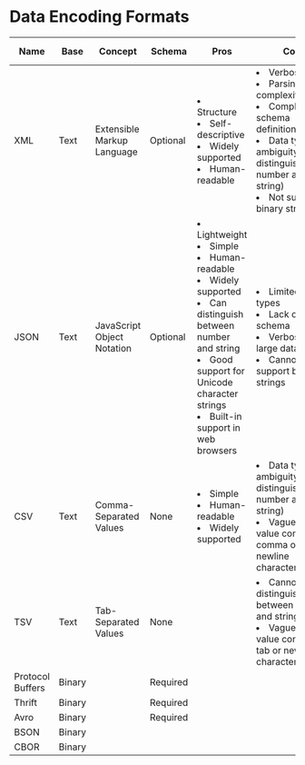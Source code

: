 # Data Encoding Formats

| Name | Base | Concept | Schema | Pros | Cons | Use cases |
|----|----|----|-----|----|----|----|
| XML | Text | Extensible Markup Language | Optional | <li>Structure<li>Self-descriptive<li>Widely supported<li>Human-readable | <li>Verbose<li>Parsing complexity<li>Complex schema definitions<li>Data type ambiguity(Cannot distinguish number and string)<li>Not support binary string | | 
| JSON | Text | JavaScript Object Notation | Optional | <li>Lightweight<li>Simple<li>Human-readable<li>Widely supported<li>Can distinguish between number and string<li>Good support for Unicode character strings<li>Built-in support in web browsers | <li>Limited data types<li>Lack of schema<li>Verbose for large data<li>Cannot support binary strings | |
| CSV | Text | Comma-Separated Values | None | <li>Simple<li>Human-readable<li>Widely supported | <li>Data type ambiguity(Cannot distinguish number and string)<li>Vague (What if value contains comma or newline character) | |
| TSV | Text | Tab-Separated Values | None | | <li>Cannot distinguish between number and string<li>Vague (What if value contains tab or newline character) | |
| Protocol Buffers | Binary | | Required |
| Thrift | Binary | | Required |
| Avro | Binary | | Required |
| BSON | Binary | | |
| CBOR | Binary | | |
